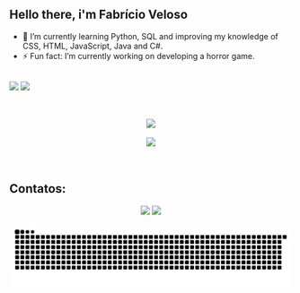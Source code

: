 ## Hello there, i'm Fabrício Veloso

- 🌱 I’m currently learning Python, SQL and improving my knowledge of CSS, HTML, JavaScript, Java and C#.
- ⚡ Fun fact: I’m currently working on developing a horror game.

<br>

<div>
     <img height="165em" src="https://github-readme-stats.vercel.app/api?username=FabricioVeloso&show_icons=true&theme=dark&include_all_commits=true&count=true&count_private=true"/>
     <!-- <img height="170em" src="https://github-readme-stats.vercel.app/api/top-langs/?username=FabricioGMV&layout=compact&theme=dark&hide_border=false&title_color=#FFFFFF"/> -->
     <img height="165em" src="https://github-readme-stats.vercel.app/api/top-langs/?username=FabricioGMV&layout=compact&langs_count=16&theme=dark"/>
</div>
       
<br>
<br>

<div align="center">
    <p>
        <img src="https://skillicons.dev/icons?i=vscode,git,figma,windows,bootstrap,blender,godot" />
    </p>
    <p>
        <img src="https://skillicons.dev/icons?i=python,java,js,css,php,aws,mysql,c#" />
    </p>
</div>

<br>
       
## Contatos:

<div align="center"> 
  <!-- <a href="https://www.youtube.com/channel" target="_blank"><img src="https://img.shields.io/badge/YouTube-FF0000?style=for-the-badge&logo=youtube&logoColor=white" target="_blank"></a> -->
  <!-- <a href="https://instagram.com" target="_blank"><img src="https://img.shields.io/badge/-Instagram-%23E4405F?style=for-the-badge&logo=instagram&logoColor=white" target="_blank"></a> -->
  <!-- <a href="https://www.twitch.tv" target="_blank"><img src="https://img.shields.io/badge/Twitch-9146FF?style=for-the-badge&logo=twitch&logoColor=white" target="_blank"></a> -->
  <!-- <a href="https://discord.gg/" target="_blank"><img src="https://img.shields.io/badge/Discord-7289DA?style=for-the-badge&logo=discord&logoColor=white" target="_blank"></a> -->
  <!-- <a href="https://www.linkedin.com/in/faevelo/" target="blank"><img src="https://raw.githubusercontent.com/rahuldkjain/github-profile-readme-generator/master/src/images/icons/Social/linked-in-alt.svg" alt="LinkedIn Fabrício" height="30" width="40" /></a> -->
     
  <a href = "mailto:fgmv01@outlook.com"><img src="https://img.shields.io/badge/Microsoft_Outlook-0078D4?style=for-the-badge&logo=microsoft-outlook&logoColor=white"></a>
  <a href="" target="_blank"><img src="https://img.shields.io/badge/-LinkedIn-%230077B5?style=for-the-badge&logo=linkedin&logoColor=white"></a>
</div>

<picture align="center">
  <source media="(prefers-color-scheme: dark)" srcset="https://raw.githubusercontent.com/FabricioGMV/FabricioGMV/output/github-contribution-grid-snake-dark.svg">
  <source media="(prefers-color-scheme: light)" srcset="https://raw.githubusercontent.com/FabricioGMV/FabricioGMV/output/github-contribution-grid-snake-dark.svg">
  <img align="center" alt="github contribution grid snake animation" src="https://raw.githubusercontent.com/FabricioGMV/FabricioGMV/output/github-contribution-grid-snake.svg">
</picture>

